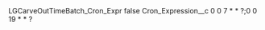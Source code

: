 <?xml version="1.0" encoding="UTF-8"?>
<CustomMetadata xmlns="http://soap.sforce.com/2006/04/metadata" xmlns:xsi="http://www.w3.org/2001/XMLSchema-instance" xmlns:xsd="http://www.w3.org/2001/XMLSchema">
    <label>LGCarveOutTimeBatch_Cron_Expr</label>
    <protected>false</protected>
    <values>
        <field>Cron_Expression__c</field>
        <value xsi:type="xsd:string">0 0 7 * * ?;0 0 19 * * ?</value>
    </values>
</CustomMetadata>
